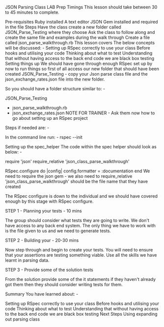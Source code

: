 JSON Parsing Class LAB Prep
Timings
This lesson should take between 30 to 45 minutes to complete.

Pre-requisites
Ruby installed
A text editor
JSON Gem installed and required in the file
Steps
Have the class create a new folder called JSON_Parse_Testing where they choose
Ask the class to follow along and create the same file and examples during the walk through
Create a file called json_parse_walkthrough.rb
This lesson covers
The below concepts will be discussed: -
Setting up RSpec correctly to use your class
Before hooks and utilising your code
Thinking about what to test
Understanding that without having access to the back end code we are black box testing
Setting things up
We should have gone through enough RSpec set up by now to run things so first of all access our new folder that should have been created JSON_Parse_Testing - copy your Json parse class file and the json_exchange_rates.json file into the new folder.

So you should have a folder structure similar to: -

JSON_Parse_Testing
- json_parse_walkthrough.rb
- json_exchange_rates.json
NOTE FOR TRAINER - Ask them now how to go about setting up an RSpec project

Steps if needed are: -

In the command line run: - rspec --init

Setting up the spec_helper
The code within the spec helper should look as below: -

require 'json'
require_relative 'json_class_parse_walkthrough'

RSpec.configure do |config|
  config.formatter = :documentation
end
We need to require the json gem - we also need to require_relative 'json_class_parse_walkthrough' should be the file name that they have created

The RSpec configure is down to the individual and we should have covered enough by this stage with RSpec configure.

STEP 1 - Planning your tests - 10 mins

The group should consider what tests they are going to write. We don't have access to any back end system. The only thing we have to work with is the file given to us and we need to generate tests.

STEP 2 - Building your - 20-30 mins

Now step through and begin to create your tests. You will need to ensure that your assertions are testing something viable. Use all the skills we have learnt in parsing data.

STEP 3 - Provide some of the solution tests

From the solution provide some of the it statements if they haven't already got them then they should consider writing tests for them.

Summary
You have learned about: -

Setting up RSpec correctly to use your class
Before hooks and utilising your code
Thinking about what to test
Understanding that without having access to the back end code we are black box testing
Next Steps
Using expanding out parsing class
